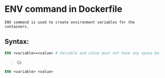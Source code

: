 # ENV command in Dockerfile
```
ENV command is used to create environment variables for the containers.
```

## Syntax:
```Dockerfile
ENV <variable>=<value> # Variable and value must not have any space between them
```
> Or
```Dockerfile
ENV <variable> <value>
```
